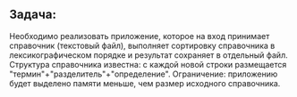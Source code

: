 ## Задача:
Необходимо реализовать приложение, которое на вход принимает справочник (текстовый файл), выполняет сортировку справочника в лексикографическом порядке и результат сохраняет в отдельный файл.
Структура справочника известна: с каждой новой строки размещается "термин"+"разделитель"+"определение".
Ограничение: приложению будет выделено памяти меньше, чем размер исходного справочника.